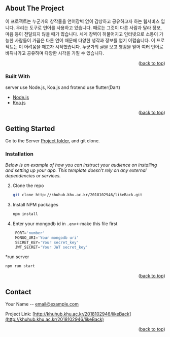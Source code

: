 

<!-- ABOUT THE PROJECT -->
## About The Project
이 프로젝트는 누군가의 창작물을 언어장벽 없이 감상하고 공유하고자 하는 웹서비스 입니다.
우리는 도구로 언어를 사용하고 있습니다. 때로는 그것이 다른 사람과 달라 정보, 마음 등이 전달되지 않을 때가 많습니다.
세계 장벽이 허물어지고 인터넷으로 소통이 가능한 사람들이 가끔은 다른 언어 때문에 다양한 생각과 정보를 얻기 어렵습니다.
이 프로젝트는 이 어려움을 깨고자 시작했습니다.
누군가의 글을 보고 영감을 얻어 여러 언어로 바꿔나가고 공유하며 다양한 시각을 가질 수 있습니다.

<p align="right">(<a href="#top">back to top</a>)</p>



### Built With

server use Node.js, Koa.js and frotend use flutter(Dart)

* [Node.js](https://nodejs.org/)
* [Koa.js](https://koajs.com/)





<p align="right">(<a href="#top">back to top</a>)</p>



<!-- GETTING STARTED -->
## Getting Started

Go to the Server [Project folder](http://khuhub.khu.ac.kr/2018102946/likeBack), and git clone.


### Installation

_Below is an example of how you can instruct your audience on installing and setting up your app. This template doesn't rely on any external dependencies or services._


2. Clone the repo
   ```sh
   git clone http://khuhub.khu.ac.kr/2018102946/likeBack.git
   ```
3. Install NPM packages
   ```sh
   npm install
   ```
4. Enter your mongodb id in `.env`<-make this file first 
   ```js
    PORT='number'
    MONGO_URI='Your mongodb uri'
    SECRET_KEY='Your secret_key'
    JWT_SECRET='Your JWT secret_key'
   ```

*run server
  ```sh
  npm run start
  ```

<p align="right">(<a href="#top">back to top</a>)</p>





<!-- CONTACT -->
## Contact

Your Name -- email@example.com

Project Link: [http://khuhub.khu.ac.kr/2018102946/likeBack](http://khuhub.khu.ac.kr/2018102946/likeBack)


<p align="right">(<a href="#top">back to top</a>)</p>

